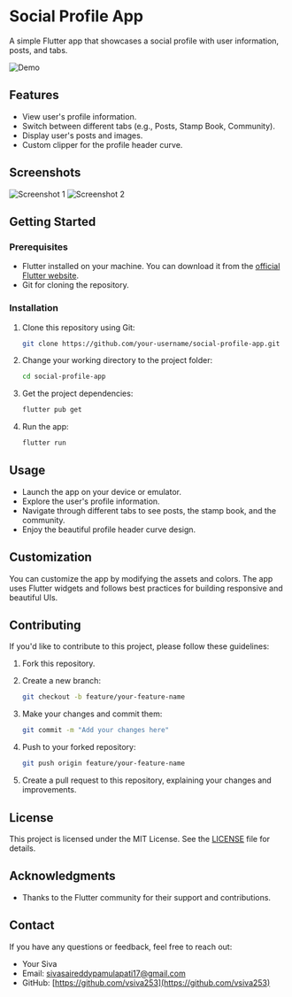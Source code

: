 
# Social Profile App

A simple Flutter app that showcases a social profile with user information, posts, and tabs.

![Demo](screenshots/demo.png)

## Features

- View user's profile information.
- Switch between different tabs (e.g., Posts, Stamp Book, Community).
- Display user's posts and images.
- Custom clipper for the profile header curve.

## Screenshots

![Screenshot 1](screenshots/screenshot1.png)
![Screenshot 2](screenshots/screenshot2.png)

## Getting Started

### Prerequisites

- Flutter installed on your machine. You can download it from the [official Flutter website](https://flutter.dev/docs/get-started/install).
- Git for cloning the repository.

### Installation

1. Clone this repository using Git:

   ```bash
   git clone https://github.com/your-username/social-profile-app.git
   ```

2. Change your working directory to the project folder:

   ```bash
   cd social-profile-app
   ```

3. Get the project dependencies:

   ```bash
   flutter pub get
   ```

4. Run the app:

   ```bash
   flutter run
   ```

## Usage

- Launch the app on your device or emulator.
- Explore the user's profile information.
- Navigate through different tabs to see posts, the stamp book, and the community.
- Enjoy the beautiful profile header curve design.

## Customization

You can customize the app by modifying the assets and colors. The app uses Flutter widgets and follows best practices for building responsive and beautiful UIs.

## Contributing

If you'd like to contribute to this project, please follow these guidelines:

1. Fork this repository.

2. Create a new branch:

   ```bash
   git checkout -b feature/your-feature-name
   ```

3. Make your changes and commit them:

   ```bash
   git commit -m "Add your changes here"
   ```

4. Push to your forked repository:

   ```bash
   git push origin feature/your-feature-name
   ```

5. Create a pull request to this repository, explaining your changes and improvements.

## License

This project is licensed under the MIT License. See the [LICENSE](LICENSE) file for details.

## Acknowledgments

- Thanks to the Flutter community for their support and contributions.

## Contact

If you have any questions or feedback, feel free to reach out:

- Your Siva
- Email: sivasaireddypamulapati17@gmail.com
- GitHub: [https://github.com/vsiva253](https://github.com/vsiva253)
```


